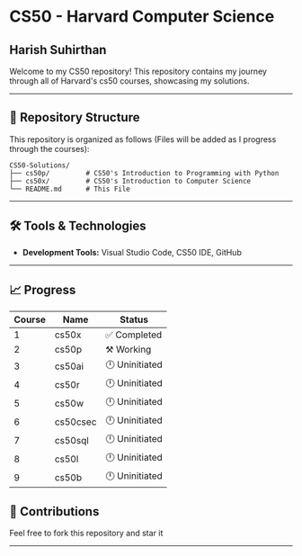 # CS50 - Harvard Computer Science

## Harish Suhirthan
Welcome to my CS50 repository! This repository contains my journey through all of Harvard's cs50 courses, showcasing my solutions.

---

## 📂 Repository Structure

This repository is organized as follows (Files will be added as I progress through the courses):

```
CS50-Solutions/
├── cs50p/         # CS50's Introduction to Programming with Python
├── cs50x/         # CS50's Introduction to Computer Science
└── README.md      # This File
```

---

## 🛠️ Tools & Technologies

- **Development Tools:** Visual Studio Code, CS50 IDE, GitHub

---

## 📈 Progress

| Course | Name                             | Status        |
|--------|----------------------------------|---------------|
| 1      | cs50x                           | ✅ Completed   |
| 2      | cs50p                           | ⚒️ Working     |
| 3      | cs50ai                          | 🕛 Uninitiated |
| 4      | cs50r                           | 🕛 Uninitiated |
| 5      | cs50w                           | 🕛 Uninitiated |
| 6      | cs50csec                        | 🕛 Uninitiated |
| 7      | cs50sql                         | 🕛 Uninitiated |
| 8      | cs50l                           | 🕛 Uninitiated |
| 9      | cs50b                           | 🕛 Uninitiated |



## 🤝 Contributions

Feel free to fork this repository and star it

---

